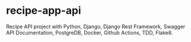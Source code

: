 # recipe-app-api
Recipe API project with Python, Django, Django Rest Framework, Swagger API Documentation, PostgreDB, Docker, Github Actions, TDD, Flake8.
